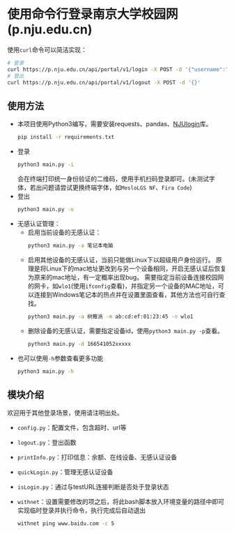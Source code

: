 # 使用命令行登录南京大学校园网(p.nju.edu.cn)

使用`curl`命令可以简洁实现：

```bash
# 登录
curl https://p.nju.edu.cn/api/portal/v1/login -X POST -d '{"username":"学号", "password":"密码"}'
# 登出
curl https://p.nju.edu.cn/api/portal/v1/logout -X POST -d '{}'
```

## 使用方法
* 本项目使用Python3编写，需要安装requests、pandas、[NJUlogin](https://github.com/Do1e/NJUlogin)库。
  ```bash
  pip install -r requirements.txt
  ```
* 登录
  ```bash
  python3 main.py -i
  ```
  会在终端打印统一身份验证的二维码，使用手机扫码登录即可。(未测试字体，若出问题请尝试更换终端字体，如`MesloLGS NF`、`Fira Code`)
* 登出
  ```bash
  python3 main.py -o
  ```
* 无感认证管理：
  * 启用当前设备的无感认证：
    ```bash
    python3 main.py -a 笔记本电脑
    ```
  * 启用其他设备的无感认证，当前只能做Linux下以超级用户身份运行。
    原理是将Linux下的mac地址更改到与另一个设备相同，开启无感认证后恢复为原来的mac地址，有一定概率出现bug。
    需要指定当前设备连接校园网的网卡，如`wlo1`(使用`ifconfig`查看)，并指定另一个设备的MAC地址，可以连接到Windows笔记本的热点并在设置里面查看，其他方法也可自行查找。
    ```bash
    python3 main.py -a 树莓派 -m ab:cd:ef:01:23:45 -n wlo1
    ```
  * 删除设备的无感认证，需要指定设备id，使用`python3 main.py -p`查看。
    ```bash
    python3 main.py -d 166541052xxxxx
    ```
* 也可以使用`-h`参数查看更多功能
  ```bash
  python3 main.py -h
  ```

## 模块介绍
欢迎用于其他登录场景，使用请注明出处。
</br>
* `config.py`：配置文件，包含超时、url等
* `logout.py`：登出函数
* `printInfo.py`：打印信息：余额、在线设备、无感认证设备
* `quickLogin.py`：管理无感认证设备
* `isLogin.py`：通过与testURL连接判断是否处于登录状态

* `withnet`：设置需要修改的项之后，将此bash脚本放入环境变量的路径中即可实现临时登录并执行命令，执行完成后自动退出
  ```bash
  withnet ping www.baidu.com -c 5
  ```
